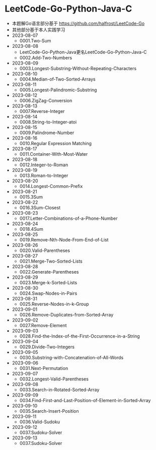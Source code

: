 # LeetCode-Go-Python-Java-C
- 本题解Go语言部分基于
https://github.com/halfrost/LeetCode-Go
- 其他部分基于本人实践学习
- 2023-08-07
  - 0001.Two-Sum
- 2023-08-08
  - LeetCode-Go-Python-Java更名LeetCode-Go-Python-Java-C
  - 0002.Add-Two-Numbers
- 2023-08-09
  - 0003.Longest-Substring-Without-Repeating-Characters
- 2023-08-10
  - 0004.Median-of-Two-Sorted-Arrays
- 2023-08-11
  - 0005.Longest-Palindromic-Substring
- 2023-08-12
  - 0006.ZigZag-Conversion
- 2023-08-13
  - 0007.Reverse-Integer
- 2023-08-14
  - 0008.String-to-Integer-atoi
- 2023-08-15
  - 0009.Palindrome-Number
- 2023-08-16
  - 0010.Regular Expression Matching
- 2023-08-17
  - 0011.Container-With-Most-Water
- 2023-08-18
  - 0012.Integer-to-Roman
- 2023-08-19
  - 0013.Roman-to-Integer
- 2023-08-20
  - 0014.Longest-Common-Prefix
- 2023-08-21
  - 0015.3Sum
- 2023-08-22
  - 0016.3Sum-Closest
- 2023-08-23
  - 0017.Letter-Combinations-of-a-Phone-Number
- 2023-08-24
  - 0018.4Sum
- 2023-08-25
  - 0019.Remove-Nth-Node-From-End-of-List
- 2023-08-26
  - 0020.Valid-Parentheses
- 2023-08-27
  - 0021.Merge-Two-Sorted-Lists
- 2023-08-28
  - 0022.Generate-Parentheses
- 2023-08-29
  - 0023.Merge-k-Sorted-Lists
- 2023-08-30
  - 0024.Swap-Nodes-in-Pairs
- 2023-08-31
  - 0025.Reverse-Nodes-in-k-Group
- 2023-09-01
  - 0026.Remove-Duplicates-from-Sorted-Array
- 2023-09-02
  - 0027.Remove-Element
- 2023-09-03
  - 0028.Find-the-Index-of-the-First-Occurrence-in-a-String
- 2023-09-04
  - 0029.Divide-Two-Integers
- 2023-09-05
  - 0030.Substring-with-Concatenation-of-All-Words
- 2023-09-06
  - 0031.Next-Permutation
- 2023-09-07
  - 0032.Longest-Valid-Parentheses
- 2023-09-08
  - 0033.Search-in-Rotated-Sorted-Array
- 2023-09-09
  - 0034.Find-First-and-Last-Position-of-Element-in-Sorted-Array
- 2023-09-10
  - 0035.Search-Insert-Position
- 2023-09-11
  - 0036.Valid-Sudoku
- 2023-09-12
  - 0037.Sudoku-Solver
- 2023-09-13
  - 0037.Sudoku-Solver